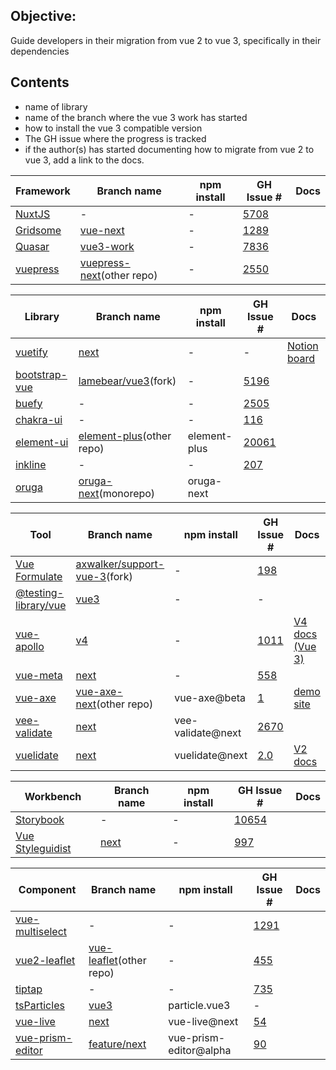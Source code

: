 ## Objective:

Guide developers in their migration from vue 2 to vue 3, specifically in their dependencies

## Contents

- name of library
- name of the branch where the vue 3 work has started
- how to install the vue 3 compatible version
- The GH issue where the progress is tracked
- if the author(s) has started documenting how to migrate from vue 2 to vue 3, add a link to the docs.

| Framework                               | Branch name                                                            | npm install | GH Issue #                                                    | Docs |
| --------------------------------------- | ---------------------------------------------------------------------- | ----------- | ------------------------------------------------------------- | ---- |
| [NuxtJS](https://nuxtjs.org/)           | -                                                                      | -           | [5708](https://github.com/nuxt/nuxt.js/issues/5708)           |      |
| [Gridsome](https://gridsome.org/)       | [vue-next](https://github.com/gridsome/gridsome/tree/vue-next)         | -           | [1289](https://github.com/gridsome/gridsome/issues/1289)      |      |
| [Quasar](https://quasar.dev/)           | [vue3-work](https://github.com/quasarframework/quasar/tree/vue3-work)  | -           | [7836](https://github.com/quasarframework/quasar/issues/7836) |      |
| [vuepress](https://vuepress.vuejs.org/) | [vuepress-next](https://github.com/vuepress/vuepress-next)(other repo) | -           | [2550](https://github.com/vuejs/vuepress/issues/2550)         |      |

| Library                                     | Branch name                                                                                | npm install  | GH Issue #                                                         | Docs                                                                                |
| ------------------------------------------- | ------------------------------------------------------------------------------------------ | ------------ | ------------------------------------------------------------------ | ----------------------------------------------------------------------------------- |
| [vuetify](https://vuetifyjs.com/)           | [next](https://github.com/vuetifyjs/vuetify/tree/next)                                     | -            | -                                                                  | [Notion board](https://www.notion.so/Vuetify-Next-edf8fdb074eb4643a7196aaf8e5d5cad) |
| [bootstrap-vue](https://bootstrap-vue.org/) | [lamebear/vue3](https://github.com/lamebear/bootstrap-vue/tree/vue3/)(fork)                | -            | [5196](https://github.com/bootstrap-vue/bootstrap-vue/issues/5196) |                                                                                     |
| [buefy](https://buefy.org/)                 | -                                                                                          | -            | [2505](https://github.com/buefy/buefy/issues/2505)                 |                                                                                     |
| [chakra-ui](https://vue.chakra-ui.com/)     | -                                                                                          | -            | [116](https://github.com/chakra-ui/chakra-ui-vue/issues/116)       |                                                                                     |
| [element-ui](https://element.eleme.io/)     | [element-plus](https://github.com/element-plus/element-plus/)(other repo)                  | element-plus | [20061](https://github.com/ElemeFE/element/issues/20061)           |                                                                                     |
| [inkline](https://inkline.io/)              | -                                                                                          | -            | [207](https://github.com/inkline/inkline/issues/207)               |                                                                                     |
| [oruga](https://oruga.io/)                  | [oruga-next](https://github.com/oruga-ui/oruga/tree/develop/packages/oruga-next)(monorepo) | oruga-next   |                                                                    |                                                                                     |

| Tool                                                    | Branch name                                                                                  | npm install       | GH Issue #                                                                              | Docs                                            |
| ------------------------------------------------------- | -------------------------------------------------------------------------------------------- | ----------------- | --------------------------------------------------------------------------------------- | ----------------------------------------------- |
| [Vue Formulate](https://vueformulate.com/)              | [axwalker/support-vue-3](https://github.com/axwalker/vue-formulate/tree/support-vue-3)(fork) | -                 | [198](https://github.com/wearebraid/vue-formulate/issues/198)                           |                                                 |
| [@testing-library/vue](https://testing-library.com/vue) | [vue3](https://github.com/testing-library/vue-testing-library/tree/vue3)                     | -                 | -                                                                                       |                                                 |
| [vue-apollo](https://apollo.vuejs.org)                  | [v4](https://github.com/vuejs/vue-apollo/tree/v4)                                            | -                 | [1011](https://github.com/vuejs/vue-apollo/issues/1011)                                 | [V4 docs (Vue 3)](https://v4.apollo.vuejs.org/) |
| [vue-meta](https://vue-meta.nuxtjs.org/)                | [next](https://github.com/nuxt/vue-meta/tree/next)                                           | -                 | [558](https://github.com/nuxt/vue-meta/issues/558)                                      |                                                 |
| [vue-axe](axe.vue-a11y.com/)                            | [vue-axe-next](https://github.com/vue-a11y/vue-axe-next)(other repo)                         | vue-axe@beta      | [1](https://github.com/vue-a11y/vue-axe-next/issues/1)                                  | [demo site](https://vue-axe-next.surge.sh/)     |
| [vee-validate](https://vee-validate.logaretm.com/)      | [next](https://github.com/logaretm/vee-validate/tree/next)                                   | vee-validate@next | [2670](https://github.com/logaretm/vee-validate/issues/2670)                            |                                                 |
| [vuelidate](https://vuelidate.js.org/)                  | [next](https://github.com/vuelidate/vuelidate/tree/next)                                     | vuelidate@next    | [2.0](https://github.com/vuelidate/vuelidate/issues?q=is%3Aissue+is%3Aopen+label%3A2.0) | [V2 docs](https://vuelidate-next.netlify.app/)  |

| Workbench                                               | Branch name                                                            | npm install | GH Issue #                                                             | Docs |
| ------------------------------------------------------- | ---------------------------------------------------------------------- | ----------- | ---------------------------------------------------------------------- | ---- |
| [Storybook](https://storybook.js.org/)                  | -                                                                      | -           | [10654](https://github.com/storybookjs/storybook/issues/10654)         |      |
| [Vue Styleguidist](https://vue-styleguidist.github.io/) | [next](https://github.com/vue-styleguidist/vue-styleguidist/tree/next) | -           | [997](https://github.com/vue-styleguidist/vue-styleguidist/issues/997) |      |

| Component                                             | Branch name                                                                    | npm install            | GH Issue #                                                     | Docs |
| ----------------------------------------------------- | ------------------------------------------------------------------------------ | ---------------------- | -------------------------------------------------------------- | ---- |
| [vue-multiselect](https://vue-multiselect.js.org/)    | -                                                                              | -                      | [1291](https://github.com/shentao/vue-multiselect/issues/1291) |      |
| [vue2-leaflet](https://vue2-leaflet.netlify.app/)     | [vue-leaflet](https://github.com/vue-leaflet/vue-leaflet)(other repo)          | -                      | [455](https://github.com/vue-leaflet/Vue2Leaflet/issues/455)   |      |
| [tiptap](https://tiptap.dev/)                         | -                                                                              | -                      | [735](https://github.com/ueberdosis/tiptap/issues/735)         |      |
| [tsParticles](https://particles.matteobruni.it/)      | [vue3](https://github.com/matteobruni/tsparticles/tree/master/components/vue3) | particle.vue3          | -                                                              |      |
| [vue-live](http://vue-live.surge.sh/)                 | [next](https://github.com/vue-styleguidist/vue-live/tree/next)                 | vue-live@next          | [54](https://github.com/vue-styleguidist/vue-live/issues/54)   |      |
| [vue-prism-editor](https://prism-editor.netlify.app/) | [feature/next](https://github.com/koca/vue-prism-editor/tree/feature/next)     | vue-prism-editor@alpha | [90](https://github.com/koca/vue-prism-editor/issues/90)       |      |
